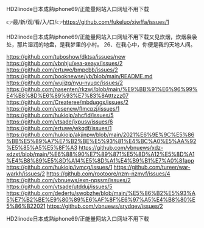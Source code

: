 HD2linode日本成熟iphone69/正能量网站入口网址不用下载

👉最/新/观/看/入/口/👉https://github.com/fukeluo/xjwffa/issues/1

HD2linode日本成熟iphone69/正能量网站入口网址不用下载又见炊烟，炊烟袅袅处，那片湿润的地盘，是我梦里的小村。
	26、在我心中，你便是我的天地人间。


https://github.com/tuboshow/dktsa/issues/new
https://github.com/vbnhju/xea-xeayx/issues/2
https://github.com/ertuwe/bmpcbb/issues/2
https://github.com/booknewse/yb/blob/main/README.md
https://github.com/wujizg/nyu-nyuqc/issues/2
https://github.com/nasenten/rkzwj/blob/main/%E9%BB%91%E6%96%99%E4%B8%8D%E6%89%93%E7%83%8Atttzzz07
https://github.com/Createree/mbduggx/issues/2
https://github.com/yesenew/flmcpzj/issues/1
https://github.com/hukioip/ahcfid/issues/5
https://github.com/vtsade/jxpusv/issues/6
https://github.com/ertuwe/wkqdf/issues/1
https://github.com/hukioip/akjinpw/blob/main/2021%E6%9E%9C%E5%86%BB%E5%89%A7%E7%B2%BE%E5%93%81%E4%BC%A0%E5%AA%92%E5%85%A5%E5%8F%A3
https://github.com/vbnuews/xdz-xdzxt/blob/main/%E6%88%90%E7%89%871%E5%8D%A12%E5%8D%A1%E4%B8%89%E5%8D%A14%E5%8D%A1%E4%B9%B1%E7%A0%81app
https://github.com/hukioip/ivmcg/issues/1
https://github.com/tureer/war-warkh/issues/2
https://github.com/rootoore/nzm-nzmvf/issues/4
https://github.com/vbnuews/exn-npssm/issues/2
https://github.com/vtsade/utdduj/issues/5
https://github.com/dedertu/swobzhe/blob/main/%E5%86%B2%E5%93%A5%E7%B2%BE%E9%80%89%E6%AF%8F%E6%97%A5%E4%B8%80%E5%86%B22021
https://github.com/vbnuews/srydqev/issues/2

HD2linode日本成熟iphone69/正能量网站入口网址不用下载
